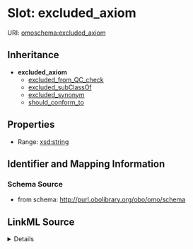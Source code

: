 # Slot: excluded_axiom

URI: [omoschema:excluded_axiom](http://purl.obolibrary.org/obo/omo/schema/excluded_axiom)




## Inheritance

* **excluded_axiom**
    * [excluded_from_QC_check](excluded_from_QC_check.md)
    * [excluded_subClassOf](excluded_subClassOf.md)
    * [excluded_synonym](excluded_synonym.md)
    * [should_conform_to](should_conform_to.md)







## Properties

* Range: [xsd:string](http://www.w3.org/2001/XMLSchema#string)







## Identifier and Mapping Information







### Schema Source


* from schema: http://purl.obolibrary.org/obo/omo/schema




## LinkML Source

<details>
```yaml
name: excluded_axiom
from_schema: http://purl.obolibrary.org/obo/omo/schema
rank: 1000
abstract: true
alias: excluded_axiom
range: string

```
</details>